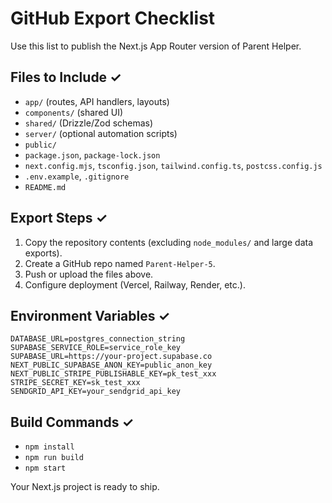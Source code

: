 # GitHub Export Checklist

Use this list to publish the Next.js App Router version of Parent Helper.

## Files to Include ✓
- `app/` (routes, API handlers, layouts)
- `components/` (shared UI)
- `shared/` (Drizzle/Zod schemas)
- `server/` (optional automation scripts)
- `public/`
- `package.json`, `package-lock.json`
- `next.config.mjs`, `tsconfig.json`, `tailwind.config.ts`, `postcss.config.js`
- `.env.example`, `.gitignore`
- `README.md`

## Export Steps ✓
1. Copy the repository contents (excluding `node_modules/` and large data exports).
2. Create a GitHub repo named `Parent-Helper-5`.
3. Push or upload the files above.
4. Configure deployment (Vercel, Railway, Render, etc.).

## Environment Variables ✓
```
DATABASE_URL=postgres_connection_string
SUPABASE_SERVICE_ROLE=service_role_key
SUPABASE_URL=https://your-project.supabase.co
NEXT_PUBLIC_SUPABASE_ANON_KEY=public_anon_key
NEXT_PUBLIC_STRIPE_PUBLISHABLE_KEY=pk_test_xxx
STRIPE_SECRET_KEY=sk_test_xxx
SENDGRID_API_KEY=your_sendgrid_api_key
```

## Build Commands ✓
- `npm install`
- `npm run build`
- `npm start`

Your Next.js project is ready to ship.
